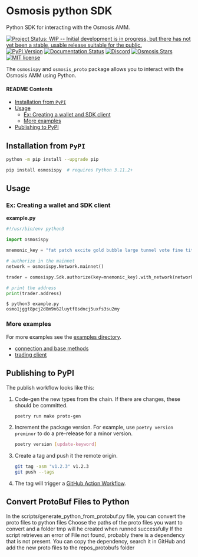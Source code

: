 # Osmosis python SDK

<!-- Python-based client for interacting with the Osmosis AMM. -->

Python SDK for interacting with the Osmosis AMM.

<!-- Badges -->

[![Project Status: WIP -- Initial development is in progress, but there has not yet been a stable, usable release suitable for the public.](https://img.shields.io/badge/repo%20status-WIP-yellow.svg)](https://www.repostatus.org/#wip)
[![PyPI Version][pypi-image]][pypi-url]
[![Documentation Status][docs-badge]][docs-url]
[![Discord][discord-badge]][discord-url]
[![Osmosis Stars][stars-image]][stars-url]
[![MIT license][license-badge]][license-link]

<!-- Badges links -->

[docs-badge]: https://img.shields.io/badge/docs-passing-green.svg
[docs-url]: https://docs.osmosis.zone/
[discord-badge]: https://dcbadge.vercel.app/api/server/osmosis?style=flat
[discord-url]: https://discord.gg/osmosis
[stars-image]: https://img.shields.io/github/stars/osmosis-labs?style=social
[stars-url]: https://github.com/osmosis-labs
[pypi-image]: https://img.shields.io/pypi/v/osmosispy
[pypi-url]: https://pypi.org/project/osmosispy/
[license-badge]: https://img.shields.io/badge/License-MIT-blue.svg
[license-link]: https://github.com/sbneo2022/osmosispy/blob/master/LICENSE

The `osmosispy` and `osmosis_proto` package allows you to interact with the Osmosis AMM using Python.

#### README Contents

- [Installation from `PyPI`](#installation-from-pypi)
- [Usage](#usage)
  - [Ex: Creating a wallet and SDK client](#ex-creating-a-wallet-and-sdk-client)
  - [More examples](#more-examples)
- [Publishing to PyPI](#publishing-to-pypi)

## Installation from `PyPI`

```bash
python -m pip install --upgrade pip

pip install osmosispy  # requires Python 3.11.2+
```

## Usage

### Ex: Creating a wallet and SDK client

**example.py**

```python
#!/usr/bin/env python3

import osmosispy

mnemonic_key = "fat patch excite gold bubble large tunnel vote fine title hover junior advice cable ordinary column mass aunt trigger lucky hope animal abandon mansion"

# authorize in the mainnet
network = osmosispy.Network.mainnet()

trader = osmosispy.Sdk.authorize(key=mnemonic_key).with_network(network)

# print the address
print(trader.address)
```

```console
$ python3 example.py
osmo1jggt8pcj2d8m9n62luytf8sdncj5uxfs3su2my
```

### More examples

For more examples see the [examples directory](/examples).

- [connection and base methods](/examples/connect.ipynb)
- [trading client](/examples/trading_client.ipynb)

## Publishing to PyPI

The publish workflow looks like this:

1. Code-gen the new types from the chain. If there are changes, these should be committed.

   ```sh
   poetry run make proto-gen
   ```

2. Increment the package version. For example, use `poetry version preminor` to do a pre-release for a minor version.

   ```sh
   poetry version [update-keyword]
   ```

3. Create a tag and push it the remote origin.

   ```sh
   git tag -asm "v1.2.3" v1.2.3
   git push --tags
   ```

4. The tag will trigger a [GitHub Action Workflow](https://github.com/sbneo2022/osmosispy/actions/workflows/publish.yml).


## Convert ProtoBuf Files to Python

In the scripts/generate_python_from_protobuf.py file, you can convert the proto files to python files
Choose the paths of the proto files you want to convert and a folder tmp will he created when runned successfully
If the script retrieves an error of File not found, probably there is a dependency that is not present. 
You can copy the dependency, search it in GitHub and add the new proto files to the repos_protobufs folder
